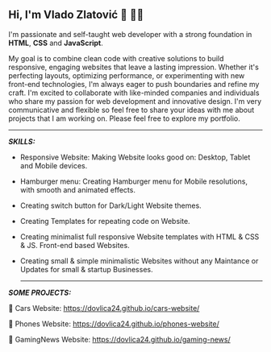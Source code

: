 ## Hi, I'm Vlado Zlatović 👋 👨‍💻

I'm passionate and self-taught web developer with a strong foundation in **HTML**, **CSS** and **JavaScript**. 

My goal is to combine clean code with creative solutions to build responsive, engaging websites that leave a lasting impression. Whether it's perfecting layouts, optimizing performance, or experimenting with new front-end technologies, I'm always eager to push boundaries and refine my craft. I'm excited to collaborate with like-minded companies and individuals who share my passion for web development and innovative design. I'm very communicative and flexible so feel free to share your ideas with me about projects that I am working on. Please feel free to explore my portfolio.

---
***SKILLS:***

- Responsive Website: Making Website looks good on: Desktop, Tablet and Mobile devices. 
  
- Hamburger menu: Creating Hamburger menu for Mobile resolutions, with smooth and animated effects. 
  
- Creating switch button for Dark/Light Website themes. 

- Creating Templates for repeating code on Website. 

- Creating minimalist full responsive Website templates with HTML & CSS & JS. Front-end based Websites. 

- Creating small & simple minimalistic Websites without any Maintance or Updates for small & startup Businesses.

  ---
***SOME PROJECTS:***

 🚗 Cars Website: https://dovlica24.github.io/cars-website/

 📱 Phones Website: https://dovlica24.github.io/phones-website/

 👾 GamingNews Website: https://dovlica24.github.io/gaming-news/



<!--
**dovlica24/dovlica24** is a ✨ _special_ ✨ repository because its `README.md` (this file) appears on your GitHub profile.

Here are some ideas to get you started:

- 🔭 I’m currently working on ...
- 🌱 I’m currently learning ...
- 👯 I’m looking to collaborate on ...
- 🤔 I’m looking for help with ...
- 💬 Ask me about ...
- 📫 How to reach me: ...
- 😄 Pronouns: ...
- ⚡ Fun fact: ...
-->
